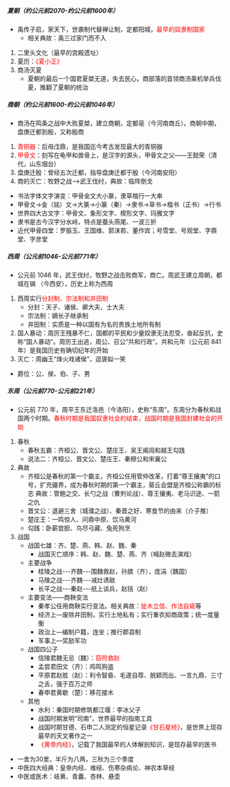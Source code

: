 ##### 夏朝（约公元前2070-约公元前1600年）

- 禹传子启，家天下，世袭制代替禅让制，定都阳城，<font color=red>最早的奴隶制国家</font>
   - 相关典故：禹三过家门而不入
1. 二里头文化（最早的宫殿遗址）
2. 夏历：<font color=red>《夏小正》</font>
3. 商汤灭夏
   - 夏朝的最后一个国君夏桀无道，失去民心，商部落的首领商汤乘机举兵伐夏，推翻了夏朝的统治

##### 商朝（约公元前1600-约公元前1046年）

- 商汤在鸣条之战中大败夏桀，建立商朝，定都亳（今河南商丘）。商朝中期，盘庚迁都到殷，又称殷商
1. <font color=red>青铜器</font>：后母戊鼎，是我国迄今考古发现最大的青铜器
2. <font color=red>甲骨文</font>：刻写在龟甲和兽骨上，是汉字的源头，甲骨文之父——王懿荣（清代，山东烟台）
3. 盘庚迁殷：曾经五次迁都，指导盘庚迁都于殷（今河南安阳）
4. 商的灭亡：牧野之战—>武王伐纣，典故：临阵倒戈
- 书法字体文字演变：甲骨金文大小篆，隶草楷行一大串
- 甲骨文->金（铭）文->大篆->小篆（秦）->隶书->草书->楷书（正书）->行书
- 世界四大古文字：甲骨文、象形文字、楔形文字、玛雅文字
- 隶书是古今汉字分水岭，特点是蚕头燕尾、一波三折
- 近代甲骨四堂：罗振玉、王国维、郭沫若、董作宾；号雪堂、号观堂、字鼎堂、字彦堂

##### 西周（公元前1046-公元前771年）

- 公元前 1046 年，武王伐纣，牧野之战击败商军，商亡。周武王建立周朝，都城在镐 （今西安），历史上称为西周

1. 西周实行<font color=red>分封制、宗法制和井田制</font>
   - 分封：天子、诸侯、卿大夫、士大夫
   - 宗法制：嫡长子继承制
   - 井田制：实质是一种以国有为名的贵族土地所有制
2. 国人暴动：周厉王残暴不仁，国都的平民和少量奴隶无法忍受，奋起反抗，史称“国人暴动”。周厉王出逃，周公、召公“共和行政”。共和元年（公元前 841 年）是我国历史有确切纪年的开始
3. 灭亡：周幽王“烽火戏诸侯”，逗褒姒一笑
- 爵位：公、侯、伯、子、男

##### 东周（公元前770-公元前221年）

- 公元前 770 年，周平王东迁洛邑（今洛阳），史称“东周”。东周分为春秋和战国两个时期。<font color=red>春秋时期是我国奴隶社会的结束，战国时期是我国封建社会的开始</font>
1. 春秋
   - 春秋五霸：齐桓公、晋文公、楚庄王、吴王阖闾和越王勾践
   - 说法二：齐桓公、晋文公、楚庄王、秦穆公和宋襄公
2. 典故
   - 齐桓公是春秋的第一个霸主，齐桓公任用管仲改革，打着“尊王攘夷”的口号，扩充疆界，成为春秋时期的第一个霸主，葵丘会盟是齐桓公称霸的标志
   典故：管鲍之交、长勺之战（曹刿论战）、尊王攘夷、老马识途、一箭之仇
   - 晋文公：退避三舍（城濮之战）、秦晋之好、寒食节的由来（介子推）
   - 楚庄王：一鸣惊人、问鼎中原、饮马黄河
   - 勾践：卧薪尝胆、鸟尽弓藏、兔死狗烹
2. 战国
   - 战国七雄：齐、楚、燕、韩、赵、魏、秦
      - 战国灭亡顺序：韩、赵、魏、楚、燕、齐（喊赵微去演戏）
   - 主要战争
      - 桂陵之战---齐魏---围魏救赵，孙膑（齐），庞涓（魏国）
      - 马陵之战---齐魏---减灶诱敌
      - 长平之战---秦赵---纸上谈兵，赵括（赵）
   - 主要变法——商鞅变法
      - 秦孝公任用商鞅实行变法。相关典故：<font color=red>徙木立信、作法自毙</font>等
      - 经济上—废除井田制，实行土地私有；实行重农抑商政策；统一度量衡
      - 政治上—编制户籍，连坐；推行郡县制
      - 军事上—奖励军功
   - 战国四公子
      - 信陵君魏无忌（魏）：<font color=red>窃符救赵</font>
      - 孟尝君田文（齐）：鸡鸣狗盗
      - 平原君赵胜（赵）：利令智昏、毛遂自荐、脱颖而出、一言九鼎、三寸之舌，强于百万之师
      - 春申君黄歇（楚）：移花接木
   - 其他
      - 水利：秦国时期修筑都江堰：李冰父子
      - 战国时期发明“司南”，世界最早的指南工具
      - 战国时期甘德、石申二人测定的恒星记录<font color=red>《甘石星经》</font>，是世界上现存最早的天文著作之一
      - <font color=red>《黄帝内经》</font>，记载了我国最早的人体解剖知识，是现存最早的医书
- 一舍为30里，半斤为八两，三秋为三个季度
- 中医四大经典：皇帝内经、难经、伤寒杂病论、神农本草经
- 中医或医术：岐黄、青囊、杏林、悬壶